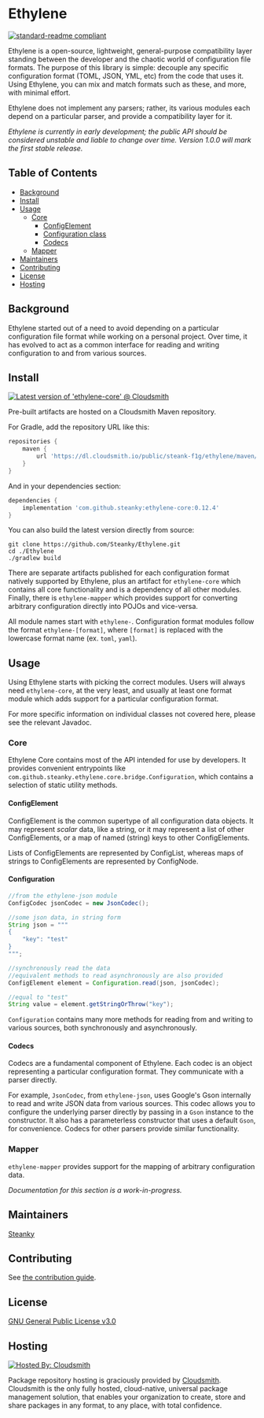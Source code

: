 # Ethylene

[![standard-readme compliant](https://img.shields.io/badge/readme%20style-standard-brightgreen.svg?style=flat-square)](https://github.com/RichardLitt/standard-readme)

Ethylene is a open-source, lightweight, general-purpose compatibility layer standing between the developer and the chaotic world of configuration file formats. The purpose of this library is simple: decouple any specific configuration format (TOML, JSON, YML, etc) from the code that uses it. Using Ethylene, you can mix and match formats such as these, and more, with minimal effort. 

Ethylene does not implement any parsers; rather, its various modules each depend on a particular parser, and provide a compatibility layer for it. 

_Ethylene is currently in early development; the public API should be considered unstable and liable to change over time. Version 1.0.0 will mark the first stable release._

## Table of Contents

- [Background](#background)
- [Install](#install)
- [Usage](#usage)
  - [Core](#core)
    - [ConfigElement](#configelement)
    - [Configuration class](#configuration) 
    - [Codecs](#codecs)
  - [Mapper](#mapper)
- [Maintainers](#maintainers)
- [Contributing](#contributing)
- [License](#license)
- [Hosting](#hosting)

## Background

Ethylene started out of a need to avoid depending on a particular configuration file format while working on a personal project. Over time, it has evolved to act as a common interface for reading and writing configuration to and from various sources.

## Install

[![Latest version of 'ethylene-core' @ Cloudsmith](https://api-prd.cloudsmith.io/v1/badges/version/steank-f1g/ethylene/maven/ethylene-core/latest/a=noarch;xg=com.github.steanky/?render=true&show_latest=true)](https://cloudsmith.io/~steank-f1g/repos/ethylene/packages/detail/maven/ethylene-core/latest/a=noarch;xg=com.github.steanky/)

Pre-built artifacts are hosted on a Cloudsmith Maven repository.

For Gradle, add the repository URL like this:

```groovy
repositories {
    maven {
        url 'https://dl.cloudsmith.io/public/steank-f1g/ethylene/maven/'
    }
}
```

And in your dependencies section:

```groovy
dependencies {
    implementation 'com.github.steanky:ethylene-core:0.12.4'
}
```

You can also build the latest version directly from source:

```shell
git clone https://github.com/Steanky/Ethylene.git
cd ./Ethylene
./gradlew build
```

There are separate artifacts published for each configuration format natively supported by Ethylene, plus an artifact for `ethylene-core` which contains all core functionality and is a dependency of all other modules. Finally, there is `ethylene-mapper` which provides support for converting arbitrary configuration directly into POJOs and vice-versa.

All module names start with `ethylene-`. Configuration format modules follow the format `ethylene-[format]`, where `[format]` is replaced with the lowercase format name (ex. `toml`, `yaml`). 

## Usage

Using Ethylene starts with picking the correct modules. Users will always need `ethylene-core`, at the very least, and usually at least one format module which adds support for a particular configuration format. 

For more specific information on individual classes not covered here, please see the relevant Javadoc. 

### Core

Ethylene Core contains most of the API intended for use by developers. It provides convenient entrypoints like `com.github.steanky.ethylene.core.bridge.Configuration`, which contains a selection of static utility methods.

#### ConfigElement

ConfigElement is the common supertype of all configuration data objects. It may represent _scalar_ data, like a string, or it may represent a list of other ConfigElements, or a map of named (string) keys to other ConfigElements. 

Lists of ConfigElements are represented by ConfigList, whereas maps of strings to ConfigElements are represented by ConfigNode. 

#### Configuration

```java
//from the ethylene-json module
ConfigCodec jsonCodec = new JsonCodec();

//some json data, in string form
String json = """
{
    "key": "test"
}
""";

//synchronously read the data
//equivalent methods to read asynchronously are also provided
ConfigElement element = Configuration.read(json, jsonCodec);

//equal to "test"
String value = element.getStringOrThrow("key");
```

`Configuration` contains many more methods for reading from and writing to various sources, both synchronously and asynchronously.

#### Codecs

Codecs are a fundamental component of Ethylene. Each codec is an object representing a particular configuration format. They communicate with a parser directly.

For example, `JsonCodec`, from `ethylene-json`, uses Google's Gson internally to read and write JSON data from various sources. This codec allows you to configure the underlying parser directly by passing in a `Gson` instance to the constructor. It also has a parameterless constructor that uses a default `Gson`, for convenience. Codecs for other parsers provide similar functionality.

### Mapper

`ethylene-mapper` provides support for the mapping of arbitrary configuration data.

*Documentation for this section is a work-in-progress.*

## Maintainers

[Steanky](https://github.com/Steanky)

## Contributing

See [the contribution guide](CONTRIBUTING.md).

## License

[GNU General Public License v3.0](LICENSE)

## Hosting

[![Hosted By: Cloudsmith](https://img.shields.io/badge/OSS%20hosting%20by-cloudsmith-blue?logo=cloudsmith&style=for-the-badge)](https://cloudsmith.com)

Package repository hosting is graciously provided by  [Cloudsmith](https://cloudsmith.com).
Cloudsmith is the only fully hosted, cloud-native, universal package management solution, that enables your organization
to create, store and share packages in any format, to any place, with total confidence.

